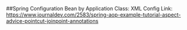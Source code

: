 ##Spring Configuration Bean by Application Class:
XML Config Link: https://www.journaldev.com/2583/spring-aop-example-tutorial-aspect-advice-pointcut-joinpoint-annotations